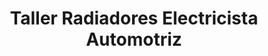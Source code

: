 ---
title: "Taller Radiadores Electricista Automotriz"
url: /managua/taller-radiadores-electricista-automotriz/
shop: reparación de automóviles
---